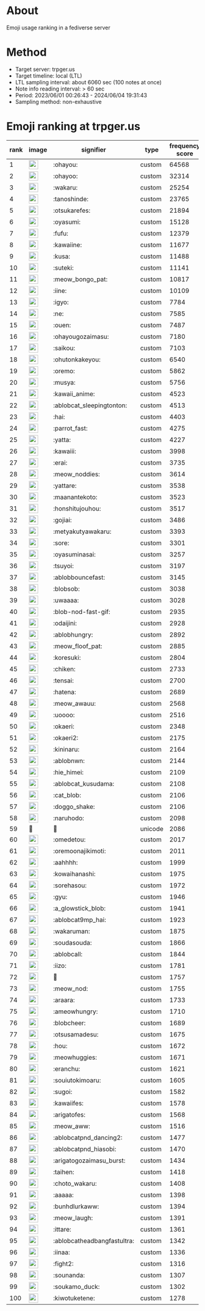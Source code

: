 # About
Emoji usage ranking in a fediverse server

# Method
- Target server: trpger.us
- Target timeline: local (LTL)
- LTL sampling interval: about 6060 sec (100 notes at once)
- Note info reading interval: > 60 sec
- Period: 2023/06/01 00:26:43 - 2024/06/04 19:31:43 
- Sampling method: non-exhaustive

# Emoji ranking at trpger.us

|rank|image|signifier|type|frequency score|
|----|----|----|----|----|
|1|<img height="24" src="https://trpger.us/emoji/ohayou.webp">|:ohayou:|custom|64568|
|2|<img height="24" src="https://trpger.us/emoji/ohayoo.webp">|:ohayoo:|custom|32314|
|3|<img height="24" src="https://trpger.us/emoji/wakaru.webp">|:wakaru:|custom|25254|
|4|<img height="24" src="https://trpger.us/emoji/tanoshinde.webp">|:tanoshinde:|custom|23765|
|5|<img height="24" src="https://trpger.us/emoji/otsukarefes.webp">|:otsukarefes:|custom|21894|
|6|<img height="24" src="https://trpger.us/emoji/oyasumi.webp">|:oyasumi:|custom|15128|
|7|<img height="24" src="https://trpger.us/emoji/fufu.webp">|:fufu:|custom|12379|
|8|<img height="24" src="https://trpger.us/emoji/kawaiine.webp">|:kawaiine:|custom|11677|
|9|<img height="24" src="https://trpger.us/emoji/kusa.webp">|:kusa:|custom|11488|
|10|<img height="24" src="https://trpger.us/emoji/suteki.webp">|:suteki:|custom|11141|
|11|<img height="24" src="https://trpger.us/emoji/meow_bongo_pat.webp">|:meow_bongo_pat:|custom|10817|
|12|<img height="24" src="https://trpger.us/emoji/iine.webp">|:iine:|custom|10109|
|13|<img height="24" src="https://trpger.us/emoji/igyo.webp">|:igyo:|custom|7784|
|14|<img height="24" src="https://trpger.us/emoji/ne.webp">|:ne:|custom|7585|
|15|<img height="24" src="https://trpger.us/emoji/ouen.webp">|:ouen:|custom|7487|
|16|<img height="24" src="https://trpger.us/emoji/ohayougozaimasu.webp">|:ohayougozaimasu:|custom|7180|
|17|<img height="24" src="https://trpger.us/emoji/saikou.webp">|:saikou:|custom|7103|
|18|<img height="24" src="https://trpger.us/emoji/ohutonkakeyou.webp">|:ohutonkakeyou:|custom|6540|
|19|<img height="24" src="https://trpger.us/emoji/oremo.webp">|:oremo:|custom|5862|
|20|<img height="24" src="https://trpger.us/emoji/musya.webp">|:musya:|custom|5756|
|21|<img height="24" src="https://trpger.us/emoji/kawaii_anime.webp">|:kawaii_anime:|custom|4523|
|22|<img height="24" src="https://trpger.us/emoji/ablobcat_sleepingtonton.webp">|:ablobcat_sleepingtonton:|custom|4513|
|23|<img height="24" src="https://trpger.us/emoji/hai.webp">|:hai:|custom|4403|
|24|<img height="24" src="https://trpger.us/emoji/parrot_fast.webp">|:parrot_fast:|custom|4275|
|25|<img height="24" src="https://trpger.us/emoji/yatta.webp">|:yatta:|custom|4227|
|26|<img height="24" src="https://trpger.us/emoji/kawaiii.webp">|:kawaiii:|custom|3998|
|27|<img height="24" src="https://trpger.us/emoji/erai.webp">|:erai:|custom|3735|
|28|<img height="24" src="https://trpger.us/emoji/meow_noddies.webp">|:meow_noddies:|custom|3614|
|29|<img height="24" src="https://trpger.us/emoji/yattare.webp">|:yattare:|custom|3538|
|30|<img height="24" src="https://trpger.us/emoji/maanantekoto.webp">|:maanantekoto:|custom|3523|
|31|<img height="24" src="https://trpger.us/emoji/honshitujouhou.webp">|:honshitujouhou:|custom|3517|
|32|<img height="24" src="https://trpger.us/emoji/gojiai.webp">|:gojiai:|custom|3486|
|33|<img height="24" src="https://trpger.us/emoji/metyakutyawakaru.webp">|:metyakutyawakaru:|custom|3393|
|34|<img height="24" src="https://trpger.us/emoji/sore.webp">|:sore:|custom|3301|
|35|<img height="24" src="https://trpger.us/emoji/oyasuminasai.webp">|:oyasuminasai:|custom|3257|
|36|<img height="24" src="https://trpger.us/emoji/tsuyoi.webp">|:tsuyoi:|custom|3197|
|37|<img height="24" src="https://trpger.us/emoji/ablobbouncefast.webp">|:ablobbouncefast:|custom|3145|
|38|<img height="24" src="https://trpger.us/emoji/blobsob.webp">|:blobsob:|custom|3038|
|39|<img height="24" src="https://trpger.us/emoji/uwaaaa.webp">|:uwaaaa:|custom|3028|
|40|<img height="24" src="https://trpger.us/emoji/blob-nod-fast-gif.webp">|:blob-nod-fast-gif:|custom|2935|
|41|<img height="24" src="https://trpger.us/emoji/odaijini.webp">|:odaijini:|custom|2928|
|42|<img height="24" src="https://trpger.us/emoji/ablobhungry.webp">|:ablobhungry:|custom|2892|
|43|<img height="24" src="https://trpger.us/emoji/meow_floof_pat.webp">|:meow_floof_pat:|custom|2885|
|44|<img height="24" src="https://trpger.us/emoji/koresuki.webp">|:koresuki:|custom|2804|
|45|<img height="24" src="https://trpger.us/emoji/chiken.webp">|:chiken:|custom|2733|
|46|<img height="24" src="https://trpger.us/emoji/tensai.webp">|:tensai:|custom|2700|
|47|<img height="24" src="https://trpger.us/emoji/hatena.webp">|:hatena:|custom|2689|
|48|<img height="24" src="https://trpger.us/emoji/meow_awauu.webp">|:meow_awauu:|custom|2568|
|49|<img height="24" src="https://trpger.us/emoji/uoooo.webp">|:uoooo:|custom|2516|
|50|<img height="24" src="https://trpger.us/emoji/okaeri.webp">|:okaeri:|custom|2348|
|51|<img height="24" src="https://trpger.us/emoji/okaeri2.webp">|:okaeri2:|custom|2175|
|52|<img height="24" src="https://trpger.us/emoji/kininaru.webp">|:kininaru:|custom|2164|
|53|<img height="24" src="https://trpger.us/emoji/ablobnwn.webp">|:ablobnwn:|custom|2144|
|54|<img height="24" src="https://trpger.us/emoji/hie_himei.webp">|:hie_himei:|custom|2109|
|55|<img height="24" src="https://trpger.us/emoji/ablobcat_kusudama.webp">|:ablobcat_kusudama:|custom|2108|
|56|<img height="24" src="https://trpger.us/emoji/cat_blob.webp">|:cat_blob:|custom|2106|
|57|<img height="24" src="https://trpger.us/emoji/doggo_shake.webp">|:doggo_shake:|custom|2106|
|58|<img height="24" src="https://trpger.us/emoji/naruhodo.webp">|:naruhodo:|custom|2098|
|59|🍮|🍮|unicode|2086|
|60|<img height="24" src="https://trpger.us/emoji/omedetou.webp">|:omedetou:|custom|2017|
|61|<img height="24" src="https://trpger.us/emoji/oremoonajikimoti.webp">|:oremoonajikimoti:|custom|2011|
|62|<img height="24" src="https://trpger.us/emoji/aahhhh.webp">|:aahhhh:|custom|1999|
|63|<img height="24" src="https://trpger.us/emoji/kowaihanashi.webp">|:kowaihanashi:|custom|1975|
|64|<img height="24" src="https://trpger.us/emoji/sorehasou.webp">|:sorehasou:|custom|1972|
|65|<img height="24" src="https://trpger.us/emoji/gyu.webp">|:gyu:|custom|1946|
|66|<img height="24" src="https://trpger.us/emoji/a_glowstick_blob.webp">|:a_glowstick_blob:|custom|1941|
|67|<img height="24" src="https://trpger.us/emoji/ablobcat9mp_hai.webp">|:ablobcat9mp_hai:|custom|1923|
|68|<img height="24" src="https://trpger.us/emoji/wakaruman.webp">|:wakaruman:|custom|1875|
|69|<img height="24" src="https://trpger.us/emoji/soudasouda.webp">|:soudasouda:|custom|1866|
|70|<img height="24" src="https://trpger.us/emoji/ablobcall.webp">|:ablobcall:|custom|1844|
|71|<img height="24" src="https://trpger.us/emoji/iizo.webp">|:iizo:|custom|1781|
|72|<img height="24" src="https://trpger.us/emoji/birthday.webp">|:birthday:|custom|1757|
|73|<img height="24" src="https://trpger.us/emoji/meow_nod.webp">|:meow_nod:|custom|1755|
|74|<img height="24" src="https://trpger.us/emoji/araara.webp">|:araara:|custom|1733|
|75|<img height="24" src="https://trpger.us/emoji/ameowhungry.webp">|:ameowhungry:|custom|1710|
|76|<img height="24" src="https://trpger.us/emoji/blobcheer.webp">|:blobcheer:|custom|1689|
|77|<img height="24" src="https://trpger.us/emoji/otsusamadesu.webp">|:otsusamadesu:|custom|1675|
|78|<img height="24" src="https://trpger.us/emoji/hou.webp">|:hou:|custom|1672|
|79|<img height="24" src="https://trpger.us/emoji/meowhuggies.webp">|:meowhuggies:|custom|1671|
|80|<img height="24" src="https://trpger.us/emoji/eranchu.webp">|:eranchu:|custom|1621|
|81|<img height="24" src="https://trpger.us/emoji/souiutokimoaru.webp">|:souiutokimoaru:|custom|1605|
|82|<img height="24" src="https://trpger.us/emoji/sugoi.webp">|:sugoi:|custom|1582|
|83|<img height="24" src="https://trpger.us/emoji/kawaiifes.webp">|:kawaiifes:|custom|1578|
|84|<img height="24" src="https://trpger.us/emoji/arigatofes.webp">|:arigatofes:|custom|1568|
|85|<img height="24" src="https://trpger.us/emoji/meow_aww.webp">|:meow_aww:|custom|1516|
|86|<img height="24" src="https://trpger.us/emoji/ablobcatpnd_dancing2.webp">|:ablobcatpnd_dancing2:|custom|1477|
|87|<img height="24" src="https://trpger.us/emoji/ablobcatpnd_hiasobi.webp">|:ablobcatpnd_hiasobi:|custom|1470|
|88|<img height="24" src="https://trpger.us/emoji/arigatogozaimasu_burst.webp">|:arigatogozaimasu_burst:|custom|1434|
|89|<img height="24" src="https://trpger.us/emoji/taihen.webp">|:taihen:|custom|1418|
|90|<img height="24" src="https://trpger.us/emoji/choto_wakaru.webp">|:choto_wakaru:|custom|1408|
|91|<img height="24" src="https://trpger.us/emoji/aaaaa.webp">|:aaaaa:|custom|1398|
|92|<img height="24" src="https://trpger.us/emoji/bunhdlurkaww.webp">|:bunhdlurkaww:|custom|1394|
|93|<img height="24" src="https://trpger.us/emoji/meow_laugh.webp">|:meow_laugh:|custom|1391|
|94|<img height="24" src="https://trpger.us/emoji/ittare.webp">|:ittare:|custom|1361|
|95|<img height="24" src="https://trpger.us/emoji/ablobcatheadbangfastultra.webp">|:ablobcatheadbangfastultra:|custom|1342|
|96|<img height="24" src="https://trpger.us/emoji/iinaa.webp">|:iinaa:|custom|1336|
|97|<img height="24" src="https://trpger.us/emoji/fight2.webp">|:fight2:|custom|1316|
|98|<img height="24" src="https://trpger.us/emoji/sounanda.webp">|:sounanda:|custom|1307|
|99|<img height="24" src="https://trpger.us/emoji/soukamo_duck.webp">|:soukamo_duck:|custom|1302|
|100|<img height="24" src="https://trpger.us/emoji/kiwotuketene.webp">|:kiwotuketene:|custom|1278|
